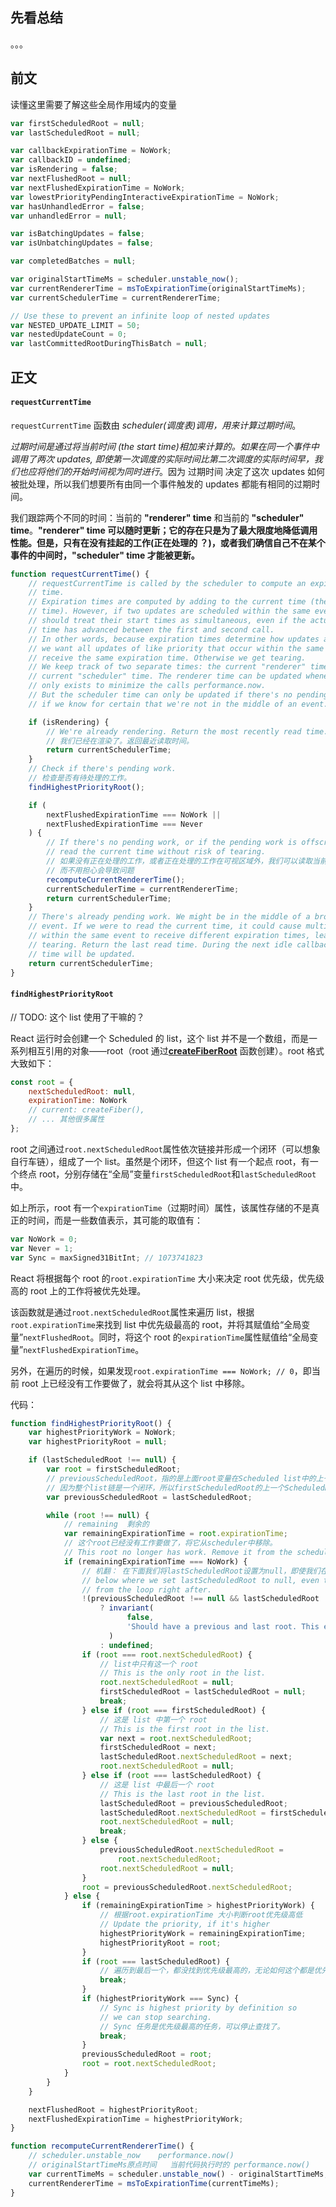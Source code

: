 ## 先看总结

。。。

## 前文

读懂这里需要了解这些全局作用域内的变量

```javascript
var firstScheduledRoot = null;
var lastScheduledRoot = null;

var callbackExpirationTime = NoWork;
var callbackID = undefined;
var isRendering = false;
var nextFlushedRoot = null;
var nextFlushedExpirationTime = NoWork;
var lowestPriorityPendingInteractiveExpirationTime = NoWork;
var hasUnhandledError = false;
var unhandledError = null;

var isBatchingUpdates = false;
var isUnbatchingUpdates = false;

var completedBatches = null;

var originalStartTimeMs = scheduler.unstable_now();
var currentRendererTime = msToExpirationTime(originalStartTimeMs);
var currentSchedulerTime = currentRendererTime;

// Use these to prevent an infinite loop of nested updates
var NESTED_UPDATE_LIMIT = 50;
var nestedUpdateCount = 0;
var lastCommittedRootDuringThisBatch = null;
```

## 正文

#### `requestCurrentTime`

`requestCurrentTime` 函数由 *scheduler(调度表)*调用，用来计算*过期时间*。

_过期时间是通过将当前时间 (the start time)相加来计算的。如果在同一个事件中调用了两次 updates, 即使第一次调度的实际时间比第二次调度的实际时间早，我们也应将他们的开始时间视为同时进行_。因为 过期时间 决定了这次 updates 如何被批处理，所以我们想要所有由同一个事件触发的 updates 都能有相同的过期时间。

我们跟踪两个不同的时间：当前的 **"renderer" time** 和当前的 **"scheduler" time**。**"renderer" time 可以随时更新；它的存在只是为了最大限度地降低调用性能。但是，只有在没有挂起的工作(正在处理的 ？)，或者我们确信自己不在某个事件的中间时，"scheduler" time 才能被更新。**

```javascript
function requestCurrentTime() {
    // requestCurrentTime is called by the scheduler to compute an expiration
    // time.
    // Expiration times are computed by adding to the current time (the start
    // time). However, if two updates are scheduled within the same event, we
    // should treat their start times as simultaneous, even if the actual clock
    // time has advanced between the first and second call.
    // In other words, because expiration times determine how updates are batched,
    // we want all updates of like priority that occur within the same event to
    // receive the same expiration time. Otherwise we get tearing.
    // We keep track of two separate times: the current "renderer" time and the
    // current "scheduler" time. The renderer time can be updated whenever; it
    // only exists to minimize the calls performance.now.
    // But the scheduler time can only be updated if there's no pending work, or
    // if we know for certain that we're not in the middle of an event.

    if (isRendering) {
        // We're already rendering. Return the most recently read time.
        // 我们已经在渲染了。返回最近读取时间。
        return currentSchedulerTime;
    }
    // Check if there's pending work.
    // 检查是否有待处理的工作。
    findHighestPriorityRoot();

    if (
        nextFlushedExpirationTime === NoWork ||
        nextFlushedExpirationTime === Never
    ) {
        // If there's no pending work, or if the pending work is offscreen, we can
        // read the current time without risk of tearing.
        // 如果没有正在处理的工作，或者正在处理的工作在可视区域外，我们可以读取当前时间
        // 而不用担心会导致问题
        recomputeCurrentRendererTime();
        currentSchedulerTime = currentRendererTime;
        return currentSchedulerTime;
    }
    // There's already pending work. We might be in the middle of a browser
    // event. If we were to read the current time, it could cause multiple updates
    // within the same event to receive different expiration times, leading to
    // tearing. Return the last read time. During the next idle callback, the
    // time will be updated.
    return currentSchedulerTime;
}
```

#### `findHighestPriorityRoot`

// TODO: 这个 list 使用了干嘛的？

React 运行时会创建一个 Scheduled 的 list，这个 list 并不是一个数组，而是一系列相互引用的对象——root（root 通过[**createFiberRoot**](./createFiberRoot.md) 函数创建）。root 格式大致如下：

```javascript
const root = {
    nextScheduledRoot: null,
    expirationTime: NoWork
    // current: createFiber(),
    // ... 其他很多属性
};
```

root 之间通过`root.nextScheduledRoot`属性依次链接并形成一个闭环（可以想象自行车链），组成了一个 list。虽然是个闭环，但这个 list 有一个起点 root，有一个终点 root，分别存储在“全局”变量`firstScheduledRoot`和`lastScheduledRoot`中。

如上所示，root 有一个`expirationTime`（过期时间）属性，该属性存储的不是真正的时间，而是一些数值表示，其可能的取值有：

```javascript
var NoWork = 0;
var Never = 1;
var Sync = maxSigned31BitInt; // 1073741823
```

React 将根据每个 root 的`root.expirationTime` 大小来决定 root 优先级，优先级高的 root 上的工作将被优先处理。

该函数就是通过`root.nextScheduledRoot`属性来遍历 list，根据`root.expirationTime`来找到 list 中优先级最高的 root，并将其赋值给“全局变量”`nextFlushedRoot`。同时，将这个 root 的`expirationTime`属性赋值给“全局变量”`nextFlushedExpirationTime`。

另外，在遍历的时候，如果发现`root.expirationTime === NoWork; // 0`，即当前 root 上已经没有工作要做了，就会将其从这个 list 中移除。

代码：

```javascript
function findHighestPriorityRoot() {
    var highestPriorityWork = NoWork;
    var highestPriorityRoot = null;

    if (lastScheduledRoot !== null) {
        var root = firstScheduledRoot;
        // previousScheduledRoot，指的是上面root变量在Scheduled list中的上一项，
        // 因为整个list链是一个闭环，所以firstScheduledRoot的上一个ScheduledRoot就是lastScheduledRoot
        var previousScheduledRoot = lastScheduledRoot;

        while (root !== null) {
            // remaining  剩余的
            var remainingExpirationTime = root.expirationTime;
            // 这个root已经没有工作要做了，将它从scheduler中移除。
            // This root no longer has work. Remove it from the scheduler.
            if (remainingExpirationTime === NoWork) {
                // 机翻： 在下面我们将lastScheduledRoot设置为null，即使我们在之后立即中断了循环。
                // below where we set lastScheduledRoot to null, even though we break
                // from the loop right after.
                !(previousScheduledRoot !== null && lastScheduledRoot !== null)
                    ? invariant(
                          false,
                          'Should have a previous and last root. This error is likely caused by a bug in React. Please file an issue.'
                      )
                    : undefined;
                if (root === root.nextScheduledRoot) {
                    // list中只有这一个 root
                    // This is the only root in the list.
                    root.nextScheduledRoot = null;
                    firstScheduledRoot = lastScheduledRoot = null;
                    break;
                } else if (root === firstScheduledRoot) {
                    // 这是 list 中第一个 root
                    // This is the first root in the list.
                    var next = root.nextScheduledRoot;
                    firstScheduledRoot = next;
                    lastScheduledRoot.nextScheduledRoot = next;
                    root.nextScheduledRoot = null;
                } else if (root === lastScheduledRoot) {
                    // 这是 list 中最后一个 root
                    // This is the last root in the list.
                    lastScheduledRoot = previousScheduledRoot;
                    lastScheduledRoot.nextScheduledRoot = firstScheduledRoot;
                    root.nextScheduledRoot = null;
                    break;
                } else {
                    previousScheduledRoot.nextScheduledRoot =
                        root.nextScheduledRoot;
                    root.nextScheduledRoot = null;
                }
                root = previousScheduledRoot.nextScheduledRoot;
            } else {
                if (remainingExpirationTime > highestPriorityWork) {
                    // 根据root.expirationTime 大小判断root优先级高低
                    // Update the priority, if it's higher
                    highestPriorityWork = remainingExpirationTime;
                    highestPriorityRoot = root;
                }
                if (root === lastScheduledRoot) {
                    // 遍历到最后一个，都没找到优先级最高的，无论如何这个都是优先级最高的了
                    break;
                }
                if (highestPriorityWork === Sync) {
                    // Sync is highest priority by definition so
                    // we can stop searching.
                    // Sync 任务是优先级最高的任务，可以停止查找了。
                    break;
                }
                previousScheduledRoot = root;
                root = root.nextScheduledRoot;
            }
        }
    }

    nextFlushedRoot = highestPriorityRoot;
    nextFlushedExpirationTime = highestPriorityWork;
}
```

```javascript
function recomputeCurrentRendererTime() {
    // scheduler.unstable_now    performance.now()
    // originalStartTimeMs原点时间   当前代码执行时的 performance.now()
    var currentTimeMs = scheduler.unstable_now() - originalStartTimeMs;
    currentRendererTime = msToExpirationTime(currentTimeMs);
}
```
